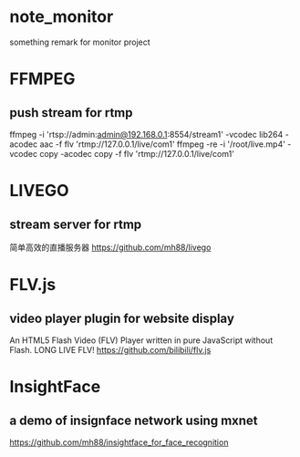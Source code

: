 # note_monitor
something remark for monitor project

# FFMPEG
## push stream for rtmp
ffmpeg -i 'rtsp://admin:admin@192.168.0.1:8554/stream1' -vcodec lib264 -acodec aac -f flv 'rtmp://127.0.0.1/live/com1'
ffmpeg -re -i '/root/live.mp4' -vcodec copy -acodec copy -f flv 'rtmp://127.0.0.1/live/com1'

# LIVEGO
## stream server for rtmp
简单高效的直播服务器 https://github.com/mh88/livego

# FLV.js
## video player plugin for website display
An HTML5 Flash Video (FLV) Player written in pure JavaScript without Flash. LONG LIVE FLV!
https://github.com/bilibili/flv.js

# InsightFace
## a demo of insignface network using mxnet
https://github.com/mh88/insightface_for_face_recognition

